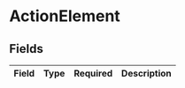 # ActionElement


## Fields

| Field       | Type        | Required    | Description |
| ----------- | ----------- | ----------- | ----------- |